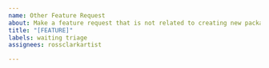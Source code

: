 ```yaml
---
name: Other Feature Request
about: Make a feature request that is not related to creating new package
title: "[FEATURE]"
labels: waiting triage
assignees: rossclarkartist

---
```



